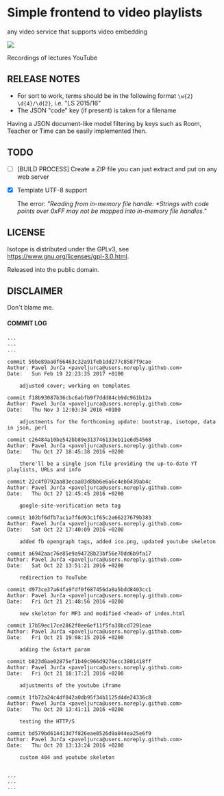 # Simple frontend to video playlists


any video service that supports video embedding



![](PRINTSCREEN)


Recordings of lectures YouTube





## RELEASE NOTES


* For sort to work, terms should be in the following format `\w{2} \d{4}/\d{2}`, i.e. "LS 2015/16"
* The JSON "code" key (if present) is taken for a filename

Having a JSON document-like model filtering by keys such as Room, Teacher or Time can be easily implemented then.

## TODO

- [ ] [BUILD PROCESS] Create a ZIP file you can just extract and put on any web server
- [x] Template UTF-8 support

  The error: _"Reading from in-memory file handle: *Strings with code points over 0xFF may not be mapped into in-memory file handles."_

## LICENSE 

Isotope is distributed under the GPLv3, see https://www.gnu.org/licenses/gpl-3.0.html.

Released into the public domain.

## DISCLAIMER

Don't blame me.

#### COMMIT LOG


    ...
    ...
    ...

    commit 59be89aa0f66463c32a91feb1dd277c8587f9cae
    Author: Pavel Jurča <paveljurca@users.noreply.github.com>
    Date:   Sun Feb 19 22:23:35 2017 +0100

        adjusted cover; working on templates

    commit f18b93087b36cbc6abfb9f7ddd84cb9dc961b12a
    Author: Pavel Jurča <paveljurca@users.noreply.github.com>
    Date:   Thu Nov 3 12:03:34 2016 +0100

        adjustments for the forthcoming update: bootstrap, isotope, data in json, perl

    commit c26484a10be542bb89e313746133eb11e6d54568
    Author: Pavel Jurča <paveljurca@users.noreply.github.com>
    Date:   Thu Oct 27 18:45:38 2016 +0200

        there'll be a single json file providing the up-to-date YT playlists, URLs and info

    commit 22c4f0792aa83ecaa03d8bb6e6a6c4eb0439ab4c
    Author: Pavel Jurča <paveljurca@users.noreply.github.com>
    Date:   Thu Oct 27 12:45:45 2016 +0200

        google-site-verification meta tag

    commit 102bf6dfb7ac1a7f6d93c1f65c2e66227679b383
    Author: Pavel Jurča <paveljurca@users.noreply.github.com>
    Date:   Sat Oct 22 17:40:09 2016 +0200

        added fb opengraph tags, added ico.png, updated youtube skeleton

    commit a6942aac76e85e9a94728b23bf56e70dd6b9fa17
    Author: Pavel Jurča <paveljurca@users.noreply.github.com>
    Date:   Sat Oct 22 13:51:21 2016 +0200

        redirection to YouTube

    commit d973ce37a64fa9fdf0f687456da0a5bdd8403cc1
    Author: Pavel Jurča <paveljurca@users.noreply.github.com>
    Date:   Fri Oct 21 21:48:56 2016 +0200

        new skeleton for MP3 and modified <head> of index.html

    commit 17b59ec17ce2862f0ee6ef11f5fa30bcd7291eae
    Author: Pavel Jurča <paveljurca@users.noreply.github.com>
    Date:   Fri Oct 21 19:08:15 2016 +0200

        adding the &start param

    commit b823d6ae02875ef1b49c966d9276ecc3801418ff
    Author: Pavel Jurča <paveljurca@users.noreply.github.com>
    Date:   Fri Oct 21 18:17:21 2016 +0200

        adjustments of the youtube iframe

    commit 1fb72a24c4df042a0db95f34b1125d4de24336c8
    Author: Pavel Jurča <paveljurca@users.noreply.github.com>
    Date:   Thu Oct 20 13:41:11 2016 +0200

        testing the HTTP/S

    commit bd579bd614413d7f826eae0526d9a044ea25e6f9
    Author: Pavel Jurča <paveljurca@users.noreply.github.com>
    Date:   Thu Oct 20 13:13:24 2016 +0200

        custom 404 and youtube skeleton


    ...
    ...
    ...

